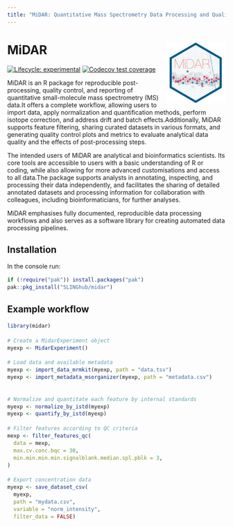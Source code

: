 ```yaml
---
title: "MiDAR: Quantitative Mass Spectrometry Data Processing and Quality Control "
---
```


# MiDAR <img src="man/figures/logo.png" align="right" height="139"/>

<!-- badges: start -->

[![Lifecycle: experimental](https://img.shields.io/badge/lifecycle-experimental-orange.svg)](https://lifecycle.r-lib.org/articles/stages.html#experimental) [![Codecov test coverage](https://codecov.io/gh/SLINGhub/midar/branch/master/graph/badge.svg)](https://app.codecov.io/gh/SLINGhub/midar?branch=master)

<!-- badges: end -->

MiDAR is an R package for reproducible post-processing, quality control, and reporting of quantitative small-molecule mass spectrometry (MS) data.It offers a complete workflow, allowing users to import data, apply normalization and quantification methods, perform isotope correction, and address drift and batch effects.Additionally, MiDAR supports feature filtering, sharing curated datasets in various formats, and generating quality control plots and metrics to evaluate analytical data quality and the effects of post-processing steps.

The intended users of MiDAR are analytical and bioinformatics scientists. Its core tools are accessible to users with a basic understanding of R or coding, while also allowing for more advanced customisations and access to all data.The package supports analysts in annotating, inspecting, and processing their data independently, and facilitates the sharing of detailed annotated datasets and processing information for collaboration with colleagues, including bioinformaticians, for further analyses.

MiDAR emphasises fully documented, reproducible data processing workflows and also serves as a software library for creating automated data processing pipelines.
## Installation

In the console run:

``` r
if (!require("pak")) install.packages("pak")
pak::pkg_install("SLINGhub/midar")
```

## Example workflow

``` r
library(midar)

# Create a MidarExperiment object
myexp <- MidarExperiment()

# Load data and available metadata
myexp <- import_data_mrmkit(myexp, path = "data.tsv")
myexp <- import_metadata_msorganizer(myexp, path = "metadata.csv")


# Normalize and quantitate each feature by internal standards
myexp <- normalize_by_istd(myexp)
myexp <- quantify_by_istd(myexp)

# Filter features according to QC criteria
mexp <- filter_features_qc(
  data = mexp, 
  max.cv.conc.bqc = 30,
  min.min.min.min.signalblank.median.spl.pblk = 3,
)

# Export concentration data
myexp <- save_dataset_csv(
  myexp, 
  path = "mydata.csv", 
  variable = "norm_intensity", 
  filter_data = FALSE)
```
